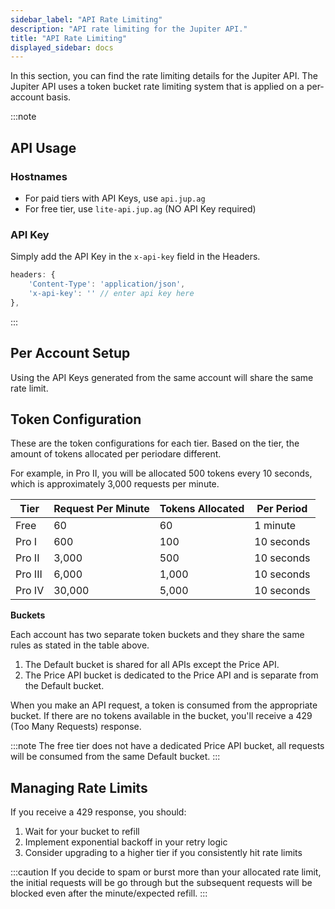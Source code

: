 ```yaml
---
sidebar_label: "API Rate Limiting"
description: "API rate limiting for the Jupiter API."
title: "API Rate Limiting"
displayed_sidebar: docs
---
```


<head>
    <title>API Rate Limiting</title>
    <meta name="twitter:card" content="summary" />
</head>

In this section, you can find the rate limiting details for the Jupiter API. The Jupiter API uses a token bucket rate limiting system that is applied on a per-account basis.

:::note
## API Usage

### Hostnames
- For paid tiers with API Keys, use `api.jup.ag`
- For free tier, use `lite-api.jup.ag` (NO API Key required)

### API Key
Simply add the API Key in the `x-api-key` field in the Headers.

```js
headers: {
    'Content-Type': 'application/json',
    'x-api-key': '' // enter api key here
},
```
:::

## Per Account Setup

Using the API Keys generated from the same account will share the same rate limit.

## Token Configuration

These are the token configurations for each tier. Based on the tier, the amount of tokens allocated per periodare different.

For example, in Pro II, you will be allocated 500 tokens every 10 seconds, which is approximately 3,000 requests per minute.

| Tier | Request Per Minute | Tokens Allocated | Per Period |
|------|--------------------|------------------|------------|
| Free | 60 | 60 | 1 minute |
| Pro I | 600 | 100 | 10 seconds |
| Pro II | 3,000 | 500 | 10 seconds |
| Pro III | 6,000 | 1,000 | 10 seconds |
| Pro IV | 30,000 | 5,000 | 10 seconds |

**Buckets**

Each account has two separate token buckets and they share the same rules as stated in the table above.
1. The Default bucket is shared for all APIs except the Price API.
2. The Price API bucket is dedicated to the Price API and is separate from the Default bucket.

When you make an API request, a token is consumed from the appropriate bucket. If there are no tokens available in the bucket, you'll receive a 429 (Too Many Requests) response.

:::note
The free tier does not have a dedicated Price API bucket, all requests will be consumed from the same Default bucket.
:::

## Managing Rate Limits

If you receive a 429 response, you should:
1. Wait for your bucket to refill
2. Implement exponential backoff in your retry logic
3. Consider upgrading to a higher tier if you consistently hit rate limits

:::caution
If you decide to spam or burst more than your allocated rate limit, the initial requests will be go through but the subsequent requests will be blocked even after the minute/expected refill.
:::
